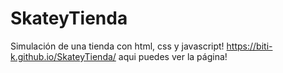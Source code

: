 # SkateyTienda
Simulación de una tienda con html, css y javascript! 
https://biti-k.github.io/SkateyTienda/ aqui puedes ver la página!
